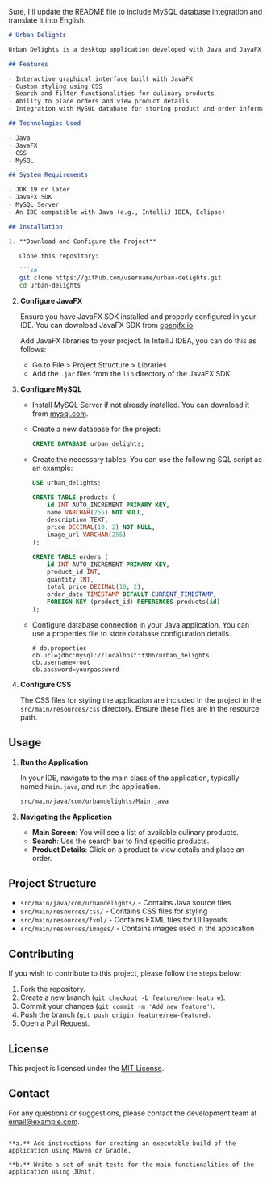 Sure, I'll update the README file to include MySQL database integration and translate it into English.

```markdown
# Urban Delights

Urban Delights is a desktop application developed with Java and JavaFX, styled with CSS, aimed at providing users with an interactive platform to discover and order urban culinary delights.

## Features

- Interactive graphical interface built with JavaFX
- Custom styling using CSS
- Search and filter functionalities for culinary products
- Ability to place orders and view product details
- Integration with MySQL database for storing product and order information

## Technologies Used

- Java
- JavaFX
- CSS
- MySQL

## System Requirements

- JDK 19 or later
- JavaFX SDK
- MySQL Server
- An IDE compatible with Java (e.g., IntelliJ IDEA, Eclipse)

## Installation

1. **Download and Configure the Project**

   Clone this repository:

   ```sh
   git clone https://github.com/username/urban-delights.git
   cd urban-delights
   ```

2. **Configure JavaFX**

   Ensure you have JavaFX SDK installed and properly configured in your IDE. You can download JavaFX SDK from [openjfx.io](https://openjfx.io/).

   Add JavaFX libraries to your project. In IntelliJ IDEA, you can do this as follows:

   - Go to File > Project Structure > Libraries
   - Add the `.jar` files from the `lib` directory of the JavaFX SDK

3. **Configure MySQL**

   - Install MySQL Server if not already installed. You can download it from [mysql.com](https://www.mysql.com/).
   - Create a new database for the project:

     ```sql
     CREATE DATABASE urban_delights;
     ```

   - Create the necessary tables. You can use the following SQL script as an example:

     ```sql
     USE urban_delights;

     CREATE TABLE products (
         id INT AUTO_INCREMENT PRIMARY KEY,
         name VARCHAR(255) NOT NULL,
         description TEXT,
         price DECIMAL(10, 2) NOT NULL,
         image_url VARCHAR(255)
     );

     CREATE TABLE orders (
         id INT AUTO_INCREMENT PRIMARY KEY,
         product_id INT,
         quantity INT,
         total_price DECIMAL(10, 2),
         order_date TIMESTAMP DEFAULT CURRENT_TIMESTAMP,
         FOREIGN KEY (product_id) REFERENCES products(id)
     );
     ```

   - Configure database connection in your Java application. You can use a properties file to store database configuration details.

     ```properties
     # db.properties
     db.url=jdbc:mysql://localhost:3306/urban_delights
     db.username=root
     db.password=yourpassword
     ```

4. **Configure CSS**

   The CSS files for styling the application are included in the project in the `src/main/resources/css` directory. Ensure these files are in the resource path.

## Usage

1. **Run the Application**

   In your IDE, navigate to the main class of the application, typically named `Main.java`, and run the application.

   ```sh
   src/main/java/com/urbandelights/Main.java
   ```

2. **Navigating the Application**

   - **Main Screen**: You will see a list of available culinary products.
   - **Search**: Use the search bar to find specific products.
   - **Product Details**: Click on a product to view details and place an order.

## Project Structure

- `src/main/java/com/urbandelights/` - Contains Java source files
- `src/main/resources/css/` - Contains CSS files for styling
- `src/main/resources/fxml/` - Contains FXML files for UI layouts
- `src/main/resources/images/` - Contains images used in the application

## Contributing

If you wish to contribute to this project, please follow the steps below:

1. Fork the repository.
2. Create a new branch (`git checkout -b feature/new-feature`).
3. Commit your changes (`git commit -m 'Add new feature'`).
4. Push the branch (`git push origin feature/new-feature`).
5. Open a Pull Request.

## License

This project is licensed under the [MIT License](LICENSE).

## Contact

For any questions or suggestions, please contact the development team at [email@example.com](mailto:email@example.com).
```

**a.** Add instructions for creating an executable build of the application using Maven or Gradle.

**b.** Write a set of unit tests for the main functionalities of the application using JUnit.
